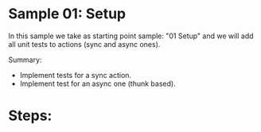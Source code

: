 # Sample 01: Setup

In this sample we take as starting point sample: "01 Setup" and we will add all unit tests to actions (sync and async ones).

Summary:

- Implement tests for a sync action.
- Implement test for an async one (thunk based).



# Steps:
